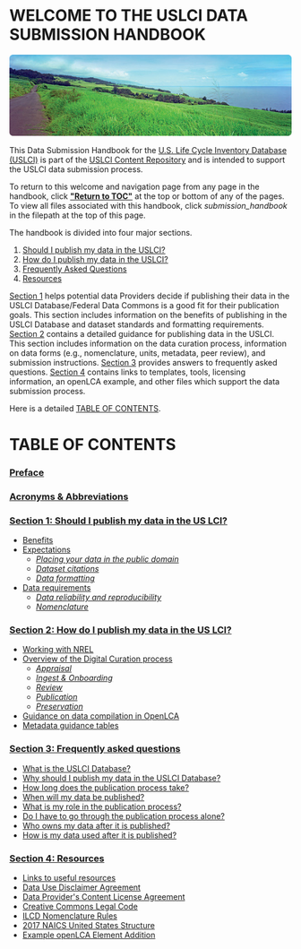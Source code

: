 # WELCOME TO THE USLCI DATA SUBMISSION HANDBOOK
![](../../images/site_hpphoto_buildings_lci.png)

This Data Submission Handbook for the [U.S. Life Cycle Inventory Database (USLCI)][uslci] is part of the [USLCI Content Repository](../../wiki) and is intended to support the USLCI data submission process.

To return to this welcome and navigation page from any page in the handbook, click [**"Return to TOC"**](#toc) at the top or bottom of any of the pages. To view all files associated with this handbook, click _submission_handbook_ in the filepath at the top of this page. 


The handbook is divided into four major sections.  
1. [Should I publish my data in the USLCI?](./01-should-i-publish-in-the-uslci.md)
1. [How do I publish my data in the USLCI?](./02-how-to-publish-in-the-uslci.md)
1. [Frequently Asked Questions](./03-frequently-asked-questions.md)
1. [Resources](./04-resources/resources.md)

[Section 1](./01-should-i-publish-in-the-uslci.md) helps potential data Providers decide if publishing their data in the USLCI Database/Federal Data Commons is a good fit for their publication goals. This section includes information on the benefits of publishing in the USLCI Database and dataset standards and formatting requirements.  [Section 2](./02-how-to-publish-in-the-uslci.md) contains a detailed guidance for publishing data in the USLCI. This section includes information on the data curation process, information on data forms (e.g., nomenclature, units, metadata, peer review), and submission instructions.  [Section 3](./03-frequently-asked-questions.md) provides answers to frequently asked questions.  [Section 4](./04-resources/04-resources.md) contains links to templates, tools, licensing information, an openLCA example, and other files which support the data submission process.  

Here is a detailed [TABLE OF CONTENTS](#toc).

<a id="toc"></a>
# TABLE OF CONTENTS


### [Preface](./00-preface.md)
### [Acronyms & Abbreviations](./00-acronyms-abbreviations.md)
### [Section 1: Should I publish my data in the US LCI?](./01-should-i-publish-in-the-uslci.md)
  * [Benefits](./01-should-i-publish-in-the-uslci.md#benefits)
  * [Expectations](./01-should-i-publish-in-the-uslci.md#expectations)
    * [_Placing your data in the public domain_](./01-should-i-publish-in-the-uslci.md#placing-your-data-in-the-public-domain)
    * [_Dataset citations_](./01-should-i-publish-in-the-uslci.md#dataset-citations)
    * [_Data formatting_](./01-should-i-publish-in-the-uslci.md#data-formatting)
  * [Data requirements](./01-should-i-publish-in-the-uslci.md#data-requirements)
    * [_Data reliability and reproducibility_](./01-should-i-publish-in-the-uslci.md#data-reliability-and-reproducibility)
    * [_Nomenclature_](./01-should-i-publish-in-the-uslci.md#nomenclature)
### [Section 2: How do I publish my data in the US LCI?](./02-how-to-publish-in-the-uslci.md)
  * [Working with NREL](./02-how-to-publish-in-the-uslci.md#working-with-nrel)
  * [Overview of the Digital Curation process](./02-how-to-publish-in-the-uslci.md#overview-digital-curation)
    * [_Appraisal_](./02-how-to-publish-in-the-uslci.md#appraisal)
    * [_Ingest & Onboarding_](./02-how-to-publish-in-the-uslci.md#ingest-and-onboarding)
    * [_Review_](./02-how-to-publish-in-the-uslci.md#review)
    * [_Publication_](./02-how-to-publish-in-the-uslci.md#publication)
    * [_Preservation_](./02-how-to-publish-in-the-uslci.md#preservation)
  * [Guidance on data compilation in OpenLCA](./02-how-to-publish-in-the-uslci.md#guidance-data-compilation-openlca)
  * [Metadata guidance tables](./02-how-to-publish-in-the-uslci.md#metadata-guidance-tables)
### [Section 3: Frequently asked questions](./03-frequently-asked-questions.md)
  * [What is the USLCI Database?](./03-frequently-asked-questions.md#what-is-uslci)
  * [Why should I publish my data in the USLCI Database?](./03-frequently-asked-questions.md#why-publish-in-uslci)
  * [How long does the publication process take?](./03-frequently-asked-questions.md#how-long-to-publish)
  * [When will my data be published?](./03-frequently-asked-questions.md#when-data-published)
  * [What is my role in the publication process?](./03-frequently-asked-questions.md#my-role-in-publishing)
  * [Do I have to go through the publication process alone?](./03-frequently-asked-questions.md#go-through-publishing-alone)
  * [Who owns my data after it is published?](./03-frequently-asked-questions.md#who-owns-published-data)
  * [How is my data used after it is published?](./03-frequently-asked-questions.md#how-published-data-used)
### [Section 4: Resources](./04-resources/04-resources.md)
  * [Links to useful resources](./04-resources/04-resources.md)
  * [Data Use Disclaimer Agreement](./04-resources/04-App-A.md)
  * [Data Provider's Content License Agreement](./04-resources/04-App-B.md)
  * [Creative Commons Legal Code](./04-resources/04-App-C.md)
  * [ILCD Nomenclature Rules](./04-resources/04-App-D.md)
  * [2017 NAICS United States Structure](./04-resources/04-App-E.md)
  * [Example openLCA Element Addition](./04-resources/04-App-F.md)
    
[uslci]: https://uslci.lcacommons.gov/uslci/search   
